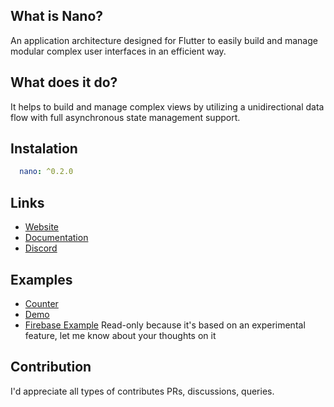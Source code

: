 ## What is Nano?
An application architecture designed for Flutter to easily build and manage modular complex user interfaces in an efficient way.

## What does it do?
It helps to build and manage complex views by utilizing a unidirectional data flow with full asynchronous state management support.

## Instalation
```yaml
  nano: ^0.2.0
```

## Links
- [Website](https://flutter-nano.surge.sh/)
- [Documentation](https://flutter-nano.surge.sh/docs/)
- [Discord](https://discord.gg/pJ4kxMK)

## Examples
 - [Counter](https://github.com/purplecandy/nano/tree/master/example/counter)
 - [Demo](https://github.com/purplecandy/nano/tree/master/example/demo)
 - [Firebase Example](https://github.com/purplecandy/nano/tree/master/example/firebase_example) Read-only because it's based on an experimental feature, let me know about your thoughts on it

## Contribution

I'd appreciate all types of contributes PRs, discussions, queries.
